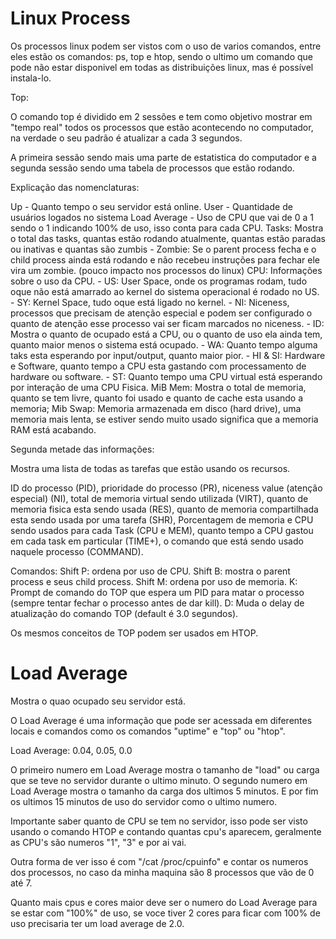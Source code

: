 
# Linux Process

Os processos linux podem ser vistos com o uso de varios comandos, entre eles estão os comandos: ps, top e htop, sendo o ultimo um comando
que pode não estar disponivel em todas as distribuições linux, mas é possível instala-lo.

Top:

O comando top é dividido em 2 sessões e tem como objetivo mostrar em "tempo real" todos os processos que estão acontecendo no computador, na verdade o seu padrão é atualizar a cada 3 segundos.

A primeira sessão sendo mais uma parte de estatistica do computador e a segunda sessão sendo uma tabela de processos que estão rodando.

Explicação das nomenclaturas:

Up - Quanto tempo o seu servidor está online.
User - Quantidade de usuários logados no sistema
Load Average - Uso de CPU que vai de 0 a 1 sendo o 1 indicando 100% de uso, isso conta para cada CPU.
Tasks: Mostra o total das tasks, quantas estão rodando atualmente, quantas estão paradas ou inativas e quantas são zumbis
    - Zombie: Se o parent process fecha e o child process ainda está rodando e não recebeu instruções para fechar ele vira um zombie. (pouco impacto nos processos do linux)
CPU: Informações sobre o uso da CPU.
    - US: User Space, onde os programas rodam, tudo oque não está amarrado ao kernel do sistema operacional é rodado no US.
    - SY: Kernel Space, tudo oque está ligado no kernel.
    - NI: Niceness, processos que precisam de atenção especial e podem ser configurado o quanto de atenção esse processo vai ser ficam marcados no niceness.
    - ID: Mostra o quanto de ocupado está a CPU, ou o quanto de uso ela ainda tem, quanto maior menos o sistema está ocupado.
    - WA: Quanto tempo alguma taks esta esperando por input/output, quanto maior pior.
    - HI & SI: Hardware e Software, quanto tempo a CPU esta gastando com processamento de hardware ou software.
    - ST: Quanto tempo uma CPU virtual está esperando por interação de uma CPU Fisica.
MiB Mem: Mostra o total de memoria, quanto se tem livre, quanto foi usado e quanto de cache esta usando a memoria;
Mib Swap: Memoria armazenada em disco (hard drive), uma memoria mais lenta, se estiver sendo muito usado significa que a memoria RAM está acabando.

Segunda metade das informações:

Mostra uma lista de todas as tarefas que estão usando os recursos.

ID do processo (PID), prioridade do processo (PR), niceness value (atenção especial) (NI), total de memoria virtual sendo utilizada (VIRT), quanto de memoria fisica esta sendo usada (RES), quanto de memoria compartilhada esta sendo usada por uma tarefa (SHR), Porcentagem de memoria e CPU sendo usados para cada Task (CPU e MEM), quanto tempo a CPU gastou em cada task em particular (TIME+), o comando que está sendo usado naquele processo (COMMAND).

Comandos:
    Shift P: ordena por uso de CPU.
    Shift B: mostra o parent process e seus child process.
    Shift M: ordena por uso de memoria.
    K: Prompt de comando do TOP que espera um PID para matar o processo (sempre tentar fechar o processo antes de dar kill).
    D: Muda o delay de atualização do comando TOP (default é 3.0 segundos).

Os mesmos conceitos de TOP podem ser usados em HTOP.

# Load Average

Mostra o quao ocupado seu servidor está.

O Load Average é uma informação que pode ser acessada em diferentes locais e comandos como os comandos "uptime" e "top" ou "htop".

Load Average: 0.04, 0.05, 0.0

O primeiro numero em Load Average mostra o tamanho de "load" ou carga que se teve no servidor durante o ultimo minuto.
O segundo numero em Load Average mostra o tamanho da carga dos ultimos 5 minutos.
E por fim os ultimos 15 minutos de uso do servidor como o ultimo numero.

Importante saber quanto de CPU se tem no servidor, isso pode ser visto usando o comando HTOP e contando quantas cpu's aparecem, geralmente as
CPU's são numeros "1", "3" e por ai vai.

Outra forma de ver isso é com "/cat /proc/cpuinfo" e contar os numeros dos processos, no caso da minha maquina são 8 processos que vão de 0 até 7.

Quanto mais cpus e cores maior deve ser o numero do Load Average para se estar com "100%" de uso, se voce tiver 2 cores para ficar com 100% de uso
precisaria ter um load average de 2.0.